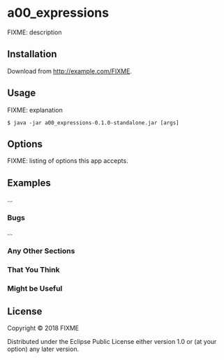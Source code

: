 # a00_expressions

FIXME: description

## Installation

Download from http://example.com/FIXME.

## Usage

FIXME: explanation

    $ java -jar a00_expressions-0.1.0-standalone.jar [args]

## Options

FIXME: listing of options this app accepts.

## Examples

...

### Bugs

...

### Any Other Sections
### That You Think
### Might be Useful

## License

Copyright © 2018 FIXME

Distributed under the Eclipse Public License either version 1.0 or (at
your option) any later version.
